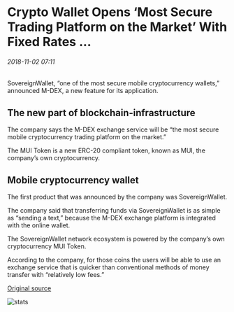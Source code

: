 # Crypto Wallet Opens ‘Most Secure Trading Platform on the Market’ With Fixed Rates ...

###### 2018-11-02 07:11

SovereignWallet, “one of the most secure mobile cryptocurrency wallets,” announced M-DEX, a new feature for its application.

## The new part of blockchain-infrastructure

The company says the M-DEX exchange service will be “the most secure mobile cryptocurrency trading platform on the market.”

The MUI Token is a new ERC-20 compliant token, known as MUI, the company’s own cryptocurrency.

## Mobile cryptocurrency wallet

The first product that was announced by the company was SovereignWallet.

The company said that transferring funds via SovereignWallet is as simple as “sending a text,” because the M-DEX exchange platform is integrated with the online wallet.

The SovereignWallet network ecosystem is powered by the company’s own cryptocurrency MUI Token.

According to the company, for those coins the users will be able to use an exchange service that is quicker than conventional methods of money transfer with “relatively low fees.”

[Original source](https://cointelegraph.com/news/crypto-wallet-opens-most-secure-trading-platform-on-the-market-with-fixed-rates)

![stats](https://c.statcounter.com/11760860/0/a89fa40b/1/ "stats")